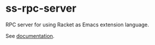 # ss-rpc-server

RPC server for using Racket as Emacs extension language.

See [documentation](http://pkg-build.racket-lang.org/doc/ss-rpc-server/index.html).




